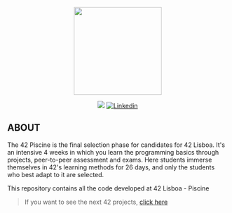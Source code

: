 <p align="center">
    <img src="https://github.com/rrofly/rrofly/blob/main/images/42-Lisboa_CMYK_Horizontal.jpg" height=200/>
</p>

<p align="center">
<img src="https://img.shields.io/badge/State-Finished-blue"/>
<a href='https://www.linkedin.com/in/rofly' target="_blank"><img alt='Linkedin' src='https://img.shields.io/badge/LinkedIn-100000?style=flat-square&logo=Linkedin&logoColor=white&labelColor=0A66C2&color=0A66C2'/></a>
</p>



## ABOUT
The 42 Piscine is the final selection phase for candidates for 42 Lisboa. It's an intensive 4 weeks in which you learn the
programming basics through projects, peer-to-peer assessment and exams. Here students immerse themselves in 42's learning methods for 26 days, and only the students who best adapt to it are selected.

This repository contains all the code developed at 42 Lisboa - Piscine
> If you want to see the next 42 projects, [click here](https://github.com/Rofly01/42-libft)
